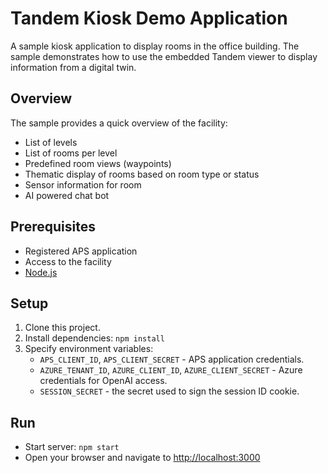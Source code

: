# Tandem Kiosk Demo Application
A sample kiosk application to display rooms in the office building. The sample demonstrates how to use the embedded Tandem viewer to display information from a digital twin.

## Overview
The sample provides a quick overview of the facility:
- List of levels
- List of rooms per level
- Predefined room views (waypoints)
- Thematic display of rooms based on room type or status
- Sensor information for room
- AI powered chat bot

## Prerequisites
- Registered APS application
- Access to the facility
- [Node.js](https://nodejs.org/)

## Setup
1. Clone this project.
2. Install dependencies: `npm install`
3. Specify environment variables:
   - `APS_CLIENT_ID`, `APS_CLIENT_SECRET` - APS application credentials.
   - `AZURE_TENANT_ID`, `AZURE_CLIENT_ID`, `AZURE_CLIENT_SECRET` - Azure credentials for OpenAI access.
   - `SESSION_SECRET` - the secret used to sign the session ID cookie.

## Run
- Start server: `npm start`
- Open your browser and navigate to [http://localhost:3000](http://localhost:3000)